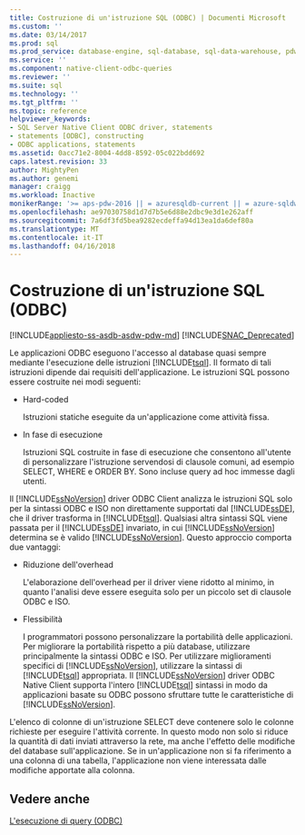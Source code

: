 ```yaml
---
title: Costruzione di un'istruzione SQL (ODBC) | Documenti Microsoft
ms.custom: ''
ms.date: 03/14/2017
ms.prod: sql
ms.prod_service: database-engine, sql-database, sql-data-warehouse, pdw
ms.service: ''
ms.component: native-client-odbc-queries
ms.reviewer: ''
ms.suite: sql
ms.technology: ''
ms.tgt_pltfrm: ''
ms.topic: reference
helpviewer_keywords:
- SQL Server Native Client ODBC driver, statements
- statements [ODBC], constructing
- ODBC applications, statements
ms.assetid: 0acc71e2-8004-4dd8-8592-05c022bdd692
caps.latest.revision: 33
author: MightyPen
ms.author: genemi
manager: craigg
ms.workload: Inactive
monikerRange: '>= aps-pdw-2016 || = azuresqldb-current || = azure-sqldw-latest || >= sql-server-2016 || = sqlallproducts-allversions'
ms.openlocfilehash: ae97030758d1d7d7b5e6d88e2dbc9e3d1e262aff
ms.sourcegitcommit: 7a6df3fd5bea9282ecdeffa94d13ea1da6def80a
ms.translationtype: MT
ms.contentlocale: it-IT
ms.lasthandoff: 04/16/2018
---
```

# <a name="constructing-an-sql-statement-odbc"></a>Costruzione di un'istruzione SQL (ODBC)
[!INCLUDE[appliesto-ss-asdb-asdw-pdw-md](../../includes/appliesto-ss-asdb-asdw-pdw-md.md)]
[!INCLUDE[SNAC_Deprecated](../../includes/snac-deprecated.md)]

  Le applicazioni ODBC eseguono l'accesso al database quasi sempre mediante l'esecuzione delle istruzioni [!INCLUDE[tsql](../../includes/tsql-md.md)]. Il formato di tali istruzioni dipende dai requisiti dell'applicazione. Le istruzioni SQL possono essere costruite nei modi seguenti:  
  
-   Hard-coded  
  
     Istruzioni statiche eseguite da un'applicazione come attività fissa.  
  
-   In fase di esecuzione  
  
     Istruzioni SQL costruite in fase di esecuzione che consentono all'utente di personalizzare l'istruzione servendosi di clausole comuni, ad esempio SELECT, WHERE e ORDER BY. Sono incluse query ad hoc immesse dagli utenti.  
  
 Il [!INCLUDE[ssNoVersion](../../includes/ssnoversion-md.md)] driver ODBC Client analizza le istruzioni SQL solo per la sintassi ODBC e ISO non direttamente supportati dal [!INCLUDE[ssDE](../../includes/ssde-md.md)], che il driver trasforma in [!INCLUDE[tsql](../../includes/tsql-md.md)]. Qualsiasi altra sintassi SQL viene passata per il [!INCLUDE[ssDE](../../includes/ssde-md.md)] invariato, in cui [!INCLUDE[ssNoVersion](../../includes/ssnoversion-md.md)] determina se è valido [!INCLUDE[ssNoVersion](../../includes/ssnoversion-md.md)]. Questo approccio comporta due vantaggi:  
  
-   Riduzione dell'overhead  
  
     L'elaborazione dell'overhead per il driver viene ridotto al minimo, in quanto l'analisi deve essere eseguita solo per un piccolo set di clausole ODBC e ISO.  
  
-   Flessibilità  
  
     I programmatori possono personalizzare la portabilità delle applicazioni. Per migliorare la portabilità rispetto a più database, utilizzare principalmente la sintassi ODBC e ISO. Per utilizzare miglioramenti specifici di [!INCLUDE[ssNoVersion](../../includes/ssnoversion-md.md)], utilizzare la sintassi di [!INCLUDE[tsql](../../includes/tsql-md.md)] appropriata. Il [!INCLUDE[ssNoVersion](../../includes/ssnoversion-md.md)] driver ODBC Native Client supporta l'intero [!INCLUDE[tsql](../../includes/tsql-md.md)] sintassi in modo da applicazioni basate su ODBC possono sfruttare tutte le caratteristiche di [!INCLUDE[ssNoVersion](../../includes/ssnoversion-md.md)].  
  
 L'elenco di colonne di un'istruzione SELECT deve contenere solo le colonne richieste per eseguire l'attività corrente. In questo modo non solo si riduce la quantità di dati inviati attraverso la rete, ma anche l'effetto delle modifiche del database sull'applicazione. Se in un'applicazione non si fa riferimento a una colonna di una tabella, l'applicazione non viene interessata dalle modifiche apportate alla colonna.  
  
## <a name="see-also"></a>Vedere anche  
 [L'esecuzione di query &#40;ODBC&#41;](../../relational-databases/native-client-odbc-queries/executing-queries-odbc.md)  
  
  
